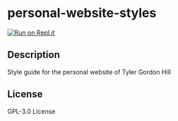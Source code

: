 # personal-website-styles

[![Run on Repl.it](https://repl.it/badge/github/TyHil/personal-website-styles)](https://repl.it/github/TyHil/personal-website-styles)

## Description

Style guide for the personal website of Tyler Gordon Hill

## License

GPL-3.0 License
